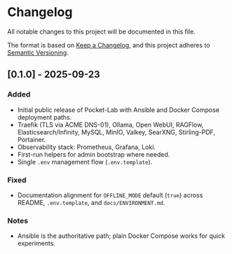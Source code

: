 # Changelog

All notable changes to this project will be documented in this file.

The format is based on [Keep a Changelog](https://keepachangelog.com/en/1.1.0/),
and this project adheres to [Semantic Versioning](https://semver.org/spec/v2.0.0.html).

## [0.1.0] - 2025-09-23
### Added
- Initial public release of Pocket-Lab with Ansible and Docker Compose deployment paths.
- Traefik (TLS via ACME DNS-01), Ollama, Open WebUI, RAGFlow, Elasticsearch/Infinity, MySQL, MinIO, Valkey, SearXNG, Stirling-PDF, Portainer.
- Observability stack: Prometheus, Grafana, Loki.
- First-run helpers for admin bootstrap where needed.
- Single `.env` management flow (`.env.template`).

### Fixed
- Documentation alignment for `OFFLINE_MODE` default (`true`) across README, `.env.template`, and `docs/ENVIRONMENT.md`.

### Notes
- Ansible is the authoritative path; plain Docker Compose works for quick experiments.
